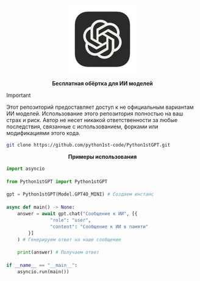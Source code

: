 <p align="center">
  <img width="180" src="./public/ChatGPT.png" alt="ChatGPT">
  <p align="center"><b>Бесплатная обёртка для ИИ моделей</b></p>
</p>

<div id="top"></div>

> [!IMPORTANT]
> Этот репозиторий предоставляет доступ к не официальным вариантам ИИ моделей. Использование этого репозитория полностью на ваш страх и риск. Автор не несет никакой ответственности за любые последствия, связанные с использованием, форками или модификациями этого кода.

```sh
git clone https://github.com/python1st-code/Python1stGPT.git
```

<p align="center"><strong>Примеры использования</strong></p>

```python
import asyncio

from Python1stGPT import Python1stGPT

gpt = Python1stGPT(Model.GPT4O_MINI) # Создаем инстанс

async def main() -> None:
    answer = await gpt.chat("Сообщение к ИИ", [{
                "role": "user",
                "content": "Сообщение к ИИ в памяти"
        }]
    ) # Генерируем ответ на наше сообщение

    print(answer) # Получаем ответ

if __name__ == "__main__":
    asyncio.run(main())

```

